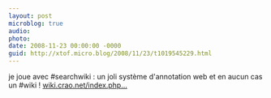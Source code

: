 ```yaml
---
layout: post
microblog: true
audio: 
photo: 
date: 2008-11-23 00:00:00 -0000
guid: http://xtof.micro.blog/2008/11/23/t1019545229.html
---
```

je joue avec #searchwiki : un joli système d'annotation web et en aucun cas un #wiki ! [wiki.crao.net/index.php...](http://wiki.crao.net/index.php/SearchWiki)
